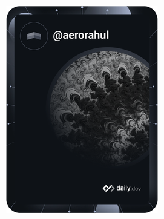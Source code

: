 <a href="https://app.daily.dev/DailyDevTips"><img src="https://github.com/aerorahul/aerorahul/blob/master/devcard.svg" width="400" alt="Rahul Mahajan's Dev Card"/></a>

<!--
**aerorahul/aerorahul** is a ✨ _special_ ✨ repository because its `README.md` (this file) appears on your GitHub profile.

Here are some ideas to get you started:

- 🔭 I’m currently working on ...
- 🌱 I’m currently learning ...
- 👯 I’m looking to collaborate on ...
- 🤔 I’m looking for help with ...
- 💬 Ask me about ...
- 📫 How to reach me: ...
- 😄 Pronouns: ...
- ⚡ Fun fact: ...
-->
